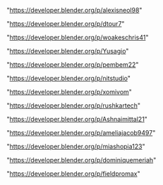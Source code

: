 "https://developer.blender.org/p/alexisneol98"

"https://developer.blender.org/p/dtour7"

"https://developer.blender.org/p/woakeschris41"

"https://developer.blender.org/p/Yusagio"

"https://developer.blender.org/p/pembem22"

"https://developer.blender.org/p/nitstudio"

"https://developer.blender.org/p/xomivom"

"https://developer.blender.org/p/rushkartech"

"https://developer.blender.org/p/Ashnaimittal21"

"https://developer.blender.org/p/ameliajacob9497"

"https://developer.blender.org/p/miashopia123"

"https://developer.blender.org/p/dominiquemeriah"

"https://developer.blender.org/p/fieldpromax"

 
